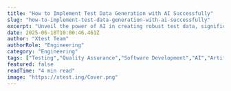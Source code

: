 ```yaml
---
title: "How to Implement Test Data Generation with AI Successfully"
slug: "how-to-implement-test-data-generation-with-ai-successfully"
excerpt: "Unveil the power of AI in creating robust test data, significantly enhancing your software testing process. Discover how AI-driven test data generation can reduce errors, increase efficiency and speed up your development cycles. Dive into our latest blog post and revolutionize your approach to software testing."
date: 2025-06-18T10:00:46.461Z
author: "Xtest Team"
authorRole: "Engineering"
category: "Engineering"
tags: ["Testing","Quality Assurance","Software Development","AI","Artificial Intelligence"]
featured: false
readTime: "4 min read"
image: "https://xtest.ing/Cover.png"
---
```


